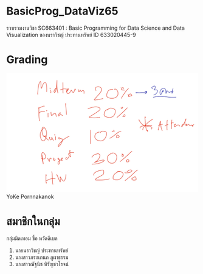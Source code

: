# BasicProg_DataViz65
รวบรวมงานวิชา SC663401 : Basic Programming for Data Science and Data Visualization ของนราวิชญ์ ประทานทรัพย์ ID 633020445-9

# Grading
![grading image](Grading.jpg)
YoKe Pornnakanok
# สมาชิกในกลุ่ม
กลุ่มมิดเทอม ชื่อ หวัดดีเบล
1. นายนราวิชญ์ ประทานทรัพย์
2. นางสาวภรณกนก ภูผาธรรม
3. นางสาวณัฐนิช หิรัญชวโรจน์
